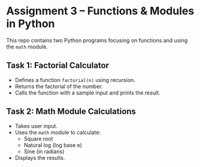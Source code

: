 # Assignment 3 – Functions & Modules in Python

This repo contains two Python programs focusing on functions and using the `math` module.

## Task 1: Factorial Calculator
- Defines a function `factorial(n)` using recursion.
- Returns the factorial of the number.
- Calls the function with a sample input and prints the result.

## Task 2: Math Module Calculations
- Takes user input.
- Uses the `math` module to calculate:
  - Square root
  - Natural log (log base e)
  - Sine (in radians)
- Displays the results.

